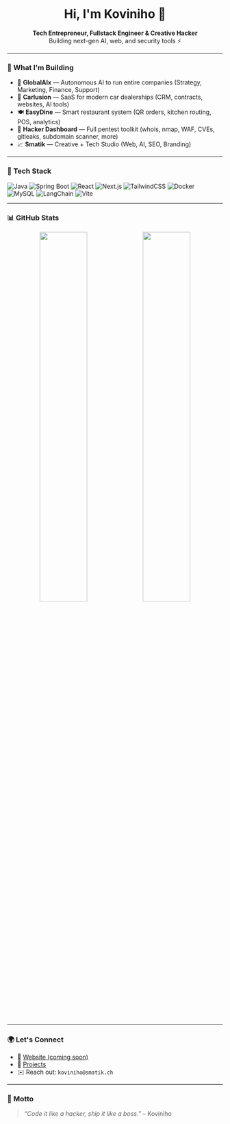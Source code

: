 <h1 align="center">Hi, I'm Koviniho 👋</h1>

<p align="center">
  <b>Tech Entrepreneur, Fullstack Engineer & Creative Hacker</b><br/>
  Building next-gen AI, web, and security tools ⚡️
</p>

---

### 🚀 What I'm Building

- 🧠 **GlobalAIx** — Autonomous AI to run entire companies (Strategy, Marketing, Finance, Support)
- 🚗 **Carlusion** — SaaS for modern car dealerships (CRM, contracts, websites, AI tools)
- 🍽 **EasyDine** — Smart restaurant system (QR orders, kitchen routing, POS, analytics)
- 🔐 **Hacker Dashboard** — Full pentest toolkit (whois, nmap, WAF, CVEs, gitleaks, subdomain scanner, more)
- 📈 **Smatik** — Creative + Tech Studio (Web, AI, SEO, Branding)

---

### 🧠 Tech Stack

![Java](https://img.shields.io/badge/Java-ED8B00?style=flat&logo=java&logoColor=white)
![Spring Boot](https://img.shields.io/badge/Spring%20Boot-6DB33F?style=flat&logo=spring-boot&logoColor=white)
![React](https://img.shields.io/badge/React-20232A?style=flat&logo=react&logoColor=61DAFB)
![Next.js](https://img.shields.io/badge/Next.js-black?style=flat&logo=next.js)
![TailwindCSS](https://img.shields.io/badge/Tailwind-06B6D4?style=flat&logo=tailwindcss)
![Docker](https://img.shields.io/badge/Docker-2496ED?style=flat&logo=docker&logoColor=white)
![MySQL](https://img.shields.io/badge/MySQL-4479A1?style=flat&logo=mysql&logoColor=white)
![LangChain](https://img.shields.io/badge/LangChain-2f2f2f?style=flat&logo=data:image/svg+xml;base64,...)
![Vite](https://img.shields.io/badge/Vite-646CFF?style=flat&logo=vite&logoColor=white)

---

### 📊 GitHub Stats

<p align="center">
  <img src="https://github-readme-stats.vercel.app/api?username=Koviniho&show_icons=true&theme=tokyonight" width="47%"/>
  <img src="https://github-readme-streak-stats.herokuapp.com/?user=Koviniho&theme=tokyonight" width="47%"/>
</p>

---

### 🌍 Let's Connect

- 🧠 [Website (coming soon)](https://smatik.ch)
- 🧪 [Projects](https://github.com/Koviniho?tab=repositories)
- ✉️ Reach out: `koviniho@smatik.ch`

---

### 💬 Motto

> *“Code it like a hacker, ship it like a boss.”* – Koviniho

